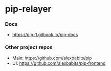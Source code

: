 # pip-relayer

### Docs
* https://pip-1.gitbook.io/pip-docs

### Other project repos
* Main: https://github.com/alexbabits/pip
* UI: https://github.com/alexbabits/pip-frontend